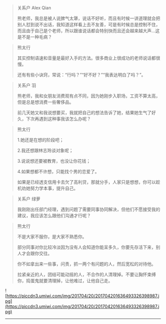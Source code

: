 > 关系户 Alex Qian
> 
> 熊老师，我总是被人说脾气太犟，说话不好听，而且有时候一讲道理就会把别人怼到说不出话，我知道这样看上去不友善，可是有时候总是控制不住，而且由于自己是个老师，所以跟谁说话都会特别快而且还会越来越大声…这是不是一种毛病？

> 熊太行
> 
> 其实控制语速和音量是最好入手的方法。很多商业上很成功的老师说话都很慢。
> 
> 还有有些小诀窍，常说：“行吗？”“好不好？”“我表达明白了吗？”。

> 关系户 羽
> 
> 熊老师，我和女朋友消费观有点不同，因为她刚步入职场，工资不算太高，但是总是想消费一些奢侈品。
> 
> 前几天她又和我说想要买，我就把自己的想法告诉了她，结果她生气了好久，下次再遇到这种事我该怎么办呢？

> 熊太行
> 
> 1.她还是在想的阶段吧；
> 
> 2.我还想跟林志玲谈对象呢；
> 
> 3.说说想还要被教育，也没让你花钱；
> 
> 4.如果想都不许想，只能找个男的恋爱了。
> 
> 如果是已经透支信用卡去欠了高利贷，那就分手，人家只是想想，你可以趁机劝她努力学本事，提升自己。

> 关系户 绿萝
> 
> 我刚刚出任部门经理，遇到问题了需要同事协同解决，但他们不愿接受我的建议，我应该怎么跟他们沟通才行呢？

> 熊太行
> 
> 不是大家不服你，是大家不熟悉你。
> 
> 部分同事对你比较冷淡因为没有人会知道你能呆多久，你要先存活下来，别人才会跟你交往。
> 
> 你不如拿出来一些事，问责，抓一两个有问题的人，然后宽松的对待他。
> 
> 
> 
> 拉紧亲近的人，团结可能动摇的人，不合作的人清理掉。不要让胸怀束缚你，捣蛋鬼就要清理掉，让他难过，让他自己走。

![https://piccdn3.umiwi.com/img/201704/20/201704201636493326398987.jpg](https://piccdn3.umiwi.com/img/201704/20/201704201636493326398987.jpg)

---
